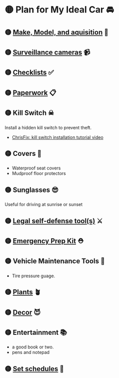 # 🟡 Plan for My Ideal Car 🚘 

## 🟡 [Make, Model, and aquisition](./make-and-model.md) 🚗 

## 🟡 [Surveillance cameras](./surveillance-cameras.md) 📹 

## 🟡 [Checklists](./checklists) ✅ 

## 🟡 [Paperwork](./paperwork) 📋 

## 🟡 Kill Switch ☠ 
Install a hidden kill switch to prevent theft. 
* [ChrisFix: kill switch installation tutorial video](https://youtu.be/XUhXLsrZiE0)

## 🟡 Covers 🧥 
* Waterproof seat covers
* Mudproof floor protectors

## 🟡 Sunglasses 😎
Useful for driving at sunrise or sunset

## 🟡 [Legal self-defense tool(s)](./self-defense.md) ⚔ 

## 🟡 [Emergency Prep Kit](./emergency-kit.md) ⛑ 

## 🟡 Vehicle Maintenance Tools 🔧 
* Tire pressure guage.

## 🟡 [Plants](./plants.md) 🪴 

## 🟡 [Decor](./decor.md) 😈

## 🟡 Entertainment 📚
* a good book or two.
* pens and notepad

## 🟡 [Set schedules](./schedules.md) 📆 

